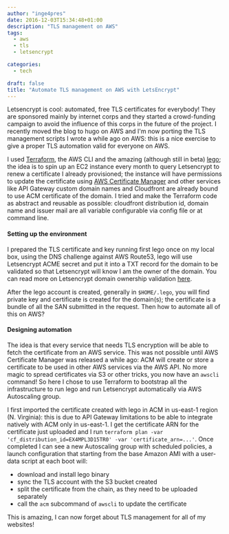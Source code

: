 ```yaml
---
author: "inge4pres"
date: 2016-12-03T15:34:48+01:00
description: "TLS management on AWS"
tags:
  - aws
  - tls
  - letsencrypt

categories:
  - tech

draft: false
title: "Automate TLS management on AWS with LetsEncrypt"
---
```


Letsencrypt is cool: automated, free TLS certificates for everybody! They are sponsored mainly by internet corps and they started a crowd-funding campaign to avoid the influence of this corps in the future of the project. I recently moved the blog to hugo on AWS and I'm now porting the TLS management scripts I wrote a while ago on AWS: this is a nice exercise to give a proper TLS automation valid for everyone on AWS.

I used [Terraform](https://terraform.io "terraform"), the AWS CLI and the amazing (although still in beta) [lego](https://github.com/xenolf/lego "lego"); the idea is to spin up an EC2 instance every month to query Letsencrypt to renew a  certificate I already provisioned; the instance will have permissions to update the certificate using [AWS Certificate Manager]("https://aws.amazon.com/certificate-manager/") and other services like API Gateway custom domain names and Cloudfront are already bound to use ACM certificate of the domain. I tried and make the Terraform code as abstract and reusable as possible: cloudfront distribution id, domain name and issuer mail are all variable configurable via config file or at command line.

#### Setting up the environment
I prepared the TLS certificate and key running first lego once on my local box, using the DNS challenge against AWS Route53, lego will use Letsencrypt ACME secret and put it into a TXT record for the domain to be validated so that Letsencrypt will know I am the owner of the domain. You can read more on Letsencrypt domain ownership validation [here]("https://letsencrypt.org/how-it-works/").

After the lego account is created, generally in `$HOME/.lego`, you will find private key and certificate is created for the domain(s); the certificate is a bundle of all the SAN submitted in the request. Then how to automate all of this on AWS?

#### Designing automation
The idea is that every service that needs TLS encryption will be able to fetch the certificate from an AWS service. This was not possible until AWS Certificate Manager was released a while ago: ACM will create or store a certificate to be used in other AWS services via the AWS API. No more magic to spread certificates via S3 or other tricks, you now have an `awscli` command!
So here I chose to use Terraform to bootstrap all the infrastructure to run lego and run Letsencrypt automatically via AWS Autoscaling group.

I first imported the certificate created with lego in ACM in us-east-1 region (N. Virginia): this is due to API Gateway limitations to be able to integrate natively with ACM only in us-east-1. I get the certificate ARN for the certificate just uploaded and I run `terraform plan -var 'cf_distribution_id=EX4MPL3D15TR0' -var 'certificate_arn=...'`.
Once completed I can see a new Autoscaling group with scheduled policies, a launch configuration that starting from the base Amazon AMI with a user-data script at each boot will:
*  download and install lego binary
* sync the TLS account with the S3 bucket created
* split the certificate from the chain, as they need to be uploaded separately
* call the `acm` subcommand of `awscli` to update the certificate

This is amazing, I can now forget about TLS management for all of my websites!
